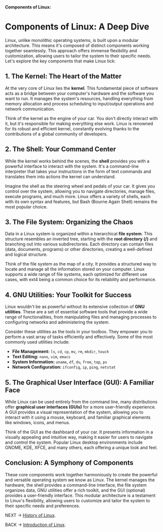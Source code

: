 **Components of Linux:**


# Components of Linux: A Deep Dive

Linux, unlike monolithic operating systems, is built upon a modular architecture. This means it's composed of distinct components working together seamlessly. This approach offers immense flexibility and customization, allowing users to tailor the system to their specific needs. Let's explore the key components that make Linux tick:

## 1. The Kernel: The Heart of the Matter

At the very core of Linux lies the **kernel**. This fundamental piece of software acts as a bridge between your computer's hardware and the software you want to run. It manages the system's resources, handling everything from memory allocation and process scheduling to input/output operations and network communication.

Think of the kernel as the engine of your car. You don't directly interact with it, but it's responsible for making everything else work.  Linux is renowned for its robust and efficient kernel, constantly evolving thanks to the contributions of a global community of developers.

## 2. The Shell: Your Command Center

While the kernel works behind the scenes, the **shell** provides you with a powerful interface to interact with the system. It's a command-line interpreter that takes your instructions in the form of text commands and translates them into actions the kernel can understand.

Imagine the shell as the steering wheel and pedals of your car. It gives you control over the system, allowing you to navigate directories, manage files, execute programs, and much more.  Linux offers a variety of shells, each with its own syntax and features, but Bash (Bourne Again Shell) remains the most popular choice.

## 3. The File System: Organizing the Chaos

Data in a Linux system is organized within a hierarchical **file system**. This structure resembles an inverted tree, starting with the **root directory (/)** and branching out into various subdirectories. Each directory can contain files (data, documents, programs) or other directories, creating a well-defined and logical structure.

Think of the file system as the map of a city.  It provides a structured way to locate and manage all the information stored on your computer. Linux supports a wide range of file systems, each optimized for different use cases, with ext4 being a common choice for its reliability and performance.

## 4. GNU Utilities: Your Toolkit for Success

Linux wouldn't be as powerful without its extensive collection of **GNU utilities**. These are a set of essential software tools that provide a wide range of functionalities, from manipulating files and managing processes to configuring networks and administering the system.

Consider these utilities as the tools in your toolbox. They empower you to perform a vast array of tasks efficiently and effectively. Some of the most commonly used utilities include:

- **File Management:** `ls`, `cd`, `cp`, `mv`, `rm`, `mkdir`, `touch`
- **Text Editing:** `nano`, `vim`, `emacs`
- **System Information:** `uname`, `df`, `du`, `free`, `top`, `ps`
- **Network Configuration:** `ifconfig`, `ip`, `ping`, `netstat`

## 5. The Graphical User Interface (GUI): A Familiar Face

While Linux can be used entirely from the command line, many distributions offer **graphical user interfaces (GUIs)** for a more user-friendly experience. A GUI provides a visual representation of the system, allowing you to interact with it using a mouse, keyboard, and familiar graphical elements like windows, icons, and menus.

Think of the GUI as the dashboard of your car. It presents information in a visually appealing and intuitive way, making it easier for users to navigate and control the system. Popular Linux desktop environments include GNOME, KDE, XFCE, and many others, each offering a unique look and feel.

## Conclusion: A Symphony of Components

These core components work together harmoniously to create the powerful and versatile operating system we know as Linux. The kernel manages the hardware, the shell provides a command-line interface, the file system organizes data, GNU utilities offer a rich toolkit, and the GUI (optional) provides a user-friendly interface. This modular architecture is a testament to Linux's flexibility, allowing users to customize and tailor the system to their specific needs and preferences.


NEXT -> [History of Linux](History.md).


BACK -> [Introduction of Linux](Introduction.md).
